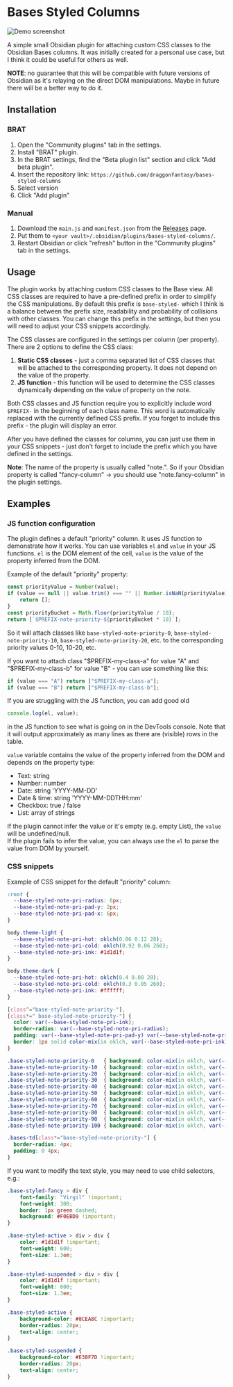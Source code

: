 # Bases Styled Columns
![Demo screenshot](assets/screenshot.png)

A simple small Obsidian plugin for attaching custom CSS classes to the Obsidian Bases columns. It was initially created for a personal use case, but I think it could be useful for others as well.  

**NOTE**: no guarantee that this will be compatible with future versions of Obsidian as it's relaying on the direct DOM manipulations. Maybe in future there will be a better way to do it.

## Installation

### BRAT

1. Open the "Community plugins" tab in the settings.
2. Install "BRAT" plugin.
3. In the BRAT settings, find the "Beta plugin list" section and click "Add beta plugin".
4. Insert the repository link: `https://github.com/draggonfantasy/bases-styled-columns`
5. Select version
6. Click "Add plugin"

### Manual

1. Download the `main.js` and `manifest.json` from the [Releases](https://github.com/draggonfantasy/obsidian-bases-styled-columns/releases) page.
2. Put them to `<your vault>/.obsidian/plugins/bases-styled-columns/`.
3. Restart Obsidian or click "refresh" button in the "Community plugins" tab in the settings.

## Usage

The plugin works by attaching custom CSS classes to the Base view. All CSS classes are required to have a pre-defined prefix in order to simplify the CSS manipulations. By default this prefix is `base-styled-` which I think is a balance between the prefix size, readability and probability of collisions with other classes. You can change this prefix in the settings, but then you will need to adjust your CSS snippets accordingly.

The CSS classes are configured in the settings per column (per property). There are 2 options to define the CSS class:
1. **Static CSS classes** - just a comma separated list of CSS classes that will be attached to the corresponding property. It does not depend on the value of the property.
2. **JS function** - this function will be used to determine the CSS classes dynamically depending on the value of property on the note.

Both CSS classes and JS function require you to explicitly include word `$PREFIX-` in the beginning of each class name. This word is automatically replaced with the currently defined CSS prefix. If you forget to include this prefix - the plugin will display an error. 

After you have defined the classes for columns, you can just use them in your CSS snippets - just don't forget to include the prefix which you have defined in the settings.

**Note**: The name of the property is usually called "note.<name of the property as you see in Obsidian>". So if your Obsidian property is called "fancy-column" -> you should use "note.fancy-column" in the plugin settings.

## Examples

### JS function configuration
The plugin defines a default "priority" column. It uses JS function to demonstrate how it works.
You can use variables `el` and `value` in your JS functions. `el` is the DOM element of the cell, `value` is the value of the property inferred from the DOM.

Example of the default "priority" property:
```javascript
const priorityValue = Number(value);
if (value == null || value.trim() === "" || Number.isNaN(priorityValue)) {
	return [];
}
const priorityBucket = Math.floor(priorityValue / 10);
return [`$PREFIX-note-priority-${priorityBucket * 10}`];
```
So it will attach classes like `base-styled-note-priority-0`, `base-styled-note-priority-10`, `base-styled-note-priority-20`, etc. to the corresponding priority values 0-10, 10-20, etc.

If you want to attach class "$PREFIX-my-class-a" for value "A" and "$PREFIX-my-class-b" for value "B" - you can use something like this:
```javascript
if (value === "A") return ["$PREFIX-my-class-a"];
if (value === "B") return ["$PREFIX-my-class-b"];
```

If you are struggling with the JS function, you can add good old 
```javascript
console.log(el, value);
```
in the JS function to see what is going on in the DevTools console. Note that it will output approximately as many lines as there are (visible) rows in the table.

`value` variable contains the value of the property inferred from the DOM and depends on the property type:
 - Text: string
 - Number: number
 - Date: string 'YYYY-MM-DD'
 - Date & time: string 'YYYY-MM-DDTHH:mm'
 - Checkbox: true / false
 - List: array of strings

If the plugin cannot infer the value or it's empty (e.g. empty List), the `value` will be undefined/null.  
If the plugin fails to infer the value, you can always use the `el` to parse the value from DOM by yourself.

### CSS snippets

Example of CSS snippet for the default "priority" column:
```css
:root {
  --base-styled-note-pri-radius: 6px;
  --base-styled-note-pri-pad-y: 2px;
  --base-styled-note-pri-pad-x: 6px;
}

body.theme-light {
  --base-styled-note-pri-hot: oklch(0.86 0.12 28);
  --base-styled-note-pri-cold: oklch(0.92 0.06 260);
  --base-styled-note-pri-ink: #1d1d1f;
}

body.theme-dark {
  --base-styled-note-pri-hot: oklch(0.4 0.08 28);
  --base-styled-note-pri-cold: oklch(0.3 0.05 260);
  --base-styled-note-pri-ink: #ffffff;
}

[class^="base-styled-note-priority-"],
[class*=" base-styled-note-priority-"] {
  color: var(--base-styled-note-pri-ink);
  border-radius: var(--base-styled-note-pri-radius);
  padding: var(--base-styled-note-pri-pad-y) var(--base-styled-note-pri-pad-x);
  border: 1px solid color-mix(in oklch, var(--base-styled-note-pri-ink) 14%, transparent);
}

.base-styled-note-priority-0   { background: color-mix(in oklch, var(--base-styled-note-pri-hot) 100%, var(--base-styled-note-pri-cold) 0%); }
.base-styled-note-priority-10  { background: color-mix(in oklch, var(--base-styled-note-pri-hot) 90%,  var(--base-styled-note-pri-cold) 10%); }
.base-styled-note-priority-20  { background: color-mix(in oklch, var(--base-styled-note-pri-hot) 80%,  var(--base-styled-note-pri-cold) 20%); }
.base-styled-note-priority-30  { background: color-mix(in oklch, var(--base-styled-note-pri-hot) 70%,  var(--base-styled-note-pri-cold) 30%); }
.base-styled-note-priority-40  { background: color-mix(in oklch, var(--base-styled-note-pri-hot) 60%,  var(--base-styled-note-pri-cold) 40%); }
.base-styled-note-priority-50  { background: color-mix(in oklch, var(--base-styled-note-pri-hot) 50%,  var(--base-styled-note-pri-cold) 50%); }
.base-styled-note-priority-60  { background: color-mix(in oklch, var(--base-styled-note-pri-hot) 40%,  var(--base-styled-note-pri-cold) 60%); }
.base-styled-note-priority-70  { background: color-mix(in oklch, var(--base-styled-note-pri-hot) 30%,  var(--base-styled-note-pri-cold) 70%); }
.base-styled-note-priority-80  { background: color-mix(in oklch, var(--base-styled-note-pri-hot) 20%,  var(--base-styled-note-pri-cold) 80%); }
.base-styled-note-priority-90  { background: color-mix(in oklch, var(--base-styled-note-pri-hot) 10%,  var(--base-styled-note-pri-cold) 90%); }
.base-styled-note-priority-100 { background: color-mix(in oklch, var(--base-styled-note-pri-hot) 0%,   var(--base-styled-note-pri-cold) 100%); }

.bases-td[class*="base-styled-note-priority-"] {
  border-radius: 4px;
  padding: 0 4px;
}

```

If you want to modify the text style, you may need to use child selectors, e.g.:
```css
.base-styled-fancy > div {
    font-family: "Virgil" !important;
    font-weight: 300;
    border: 1px green dashed;
    background: #F0EBD9 !important;
}

.base-styled-active > div > div {
    color: #1d1d1f !important;
    font-weight: 600;
    font-size: 1.3em;
}

.base-styled-suspended > div > div {
    color: #1d1d1f !important;
    font-weight: 600;
    font-size: 1.3em;
}

.base-styled-active {
    background-color: #8CEA8C !important;
    border-radius: 20px;
    text-align: center;
}

.base-styled-suspended {
    background-color: #E38F7D !important;
    border-radius: 20px;
    text-align: center;
}
```
